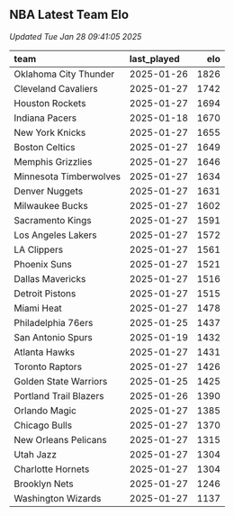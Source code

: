 ## NBA Latest Team Elo

*Updated Tue Jan 28 09:41:05 2025*

| team                   | last_played   |   elo |
|:-----------------------|:--------------|------:|
| Oklahoma City Thunder  | 2025-01-26    |  1826 |
| Cleveland Cavaliers    | 2025-01-27    |  1742 |
| Houston Rockets        | 2025-01-27    |  1694 |
| Indiana Pacers         | 2025-01-18    |  1670 |
| New York Knicks        | 2025-01-27    |  1655 |
| Boston Celtics         | 2025-01-27    |  1649 |
| Memphis Grizzlies      | 2025-01-27    |  1646 |
| Minnesota Timberwolves | 2025-01-27    |  1634 |
| Denver Nuggets         | 2025-01-27    |  1631 |
| Milwaukee Bucks        | 2025-01-27    |  1602 |
| Sacramento Kings       | 2025-01-27    |  1591 |
| Los Angeles Lakers     | 2025-01-27    |  1572 |
| LA Clippers            | 2025-01-27    |  1561 |
| Phoenix Suns           | 2025-01-27    |  1521 |
| Dallas Mavericks       | 2025-01-27    |  1516 |
| Detroit Pistons        | 2025-01-27    |  1515 |
| Miami Heat             | 2025-01-27    |  1478 |
| Philadelphia 76ers     | 2025-01-25    |  1437 |
| San Antonio Spurs      | 2025-01-19    |  1432 |
| Atlanta Hawks          | 2025-01-27    |  1431 |
| Toronto Raptors        | 2025-01-27    |  1426 |
| Golden State Warriors  | 2025-01-25    |  1425 |
| Portland Trail Blazers | 2025-01-26    |  1390 |
| Orlando Magic          | 2025-01-27    |  1385 |
| Chicago Bulls          | 2025-01-27    |  1370 |
| New Orleans Pelicans   | 2025-01-27    |  1315 |
| Utah Jazz              | 2025-01-27    |  1304 |
| Charlotte Hornets      | 2025-01-27    |  1304 |
| Brooklyn Nets          | 2025-01-27    |  1246 |
| Washington Wizards     | 2025-01-27    |  1137 |